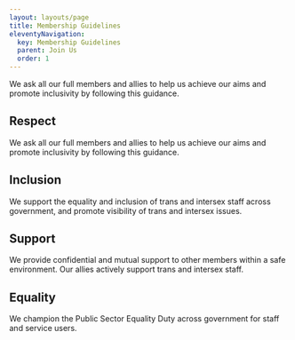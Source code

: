 ```yaml
---
layout: layouts/page
title: Membership Guidelines
eleventyNavigation:
  key: Membership Guidelines
  parent: Join Us
  order: 1
---
```

We ask all our full members and allies to help us achieve our aims and promote inclusivity by following this guidance.

## Respect
We ask all our full members and allies to help us achieve our aims and promote inclusivity by following this guidance.

## Inclusion
We support the equality and inclusion of trans and intersex staff across government, and promote visibility of trans and intersex issues.

## Support
We provide confidential and mutual support to other members within a safe environment. Our allies actively support trans and intersex staff.

## Equality
We champion the Public Sector Equality Duty across government for staff and service users.